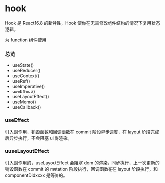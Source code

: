 # hook

Hook 是 React16.8 的新特性，Hook 使你在无需修改组件结构的情况下复用状态逻辑。

为 function 组件使用

### 总览

- useState()
- useReducer()
- useContext()
- useRef()
- useImperative()
- useEffect()
- useLayoutEffect()
- useMemo()
- useCallback()

### useEffect

引入副作用，销毁函数和回调函数在 commit 阶段异步调度，在 layout 阶段完成后异步执行，不会阻塞 ui 得渲染。

### uuseLayoutEffect

引入副作用的，useLayoutEffect 会阻塞 dom 的渲染，同步执行，上一次更新的销毁函数在 commit 的 mutation 阶段执行，回调函数在在 layout 阶段执行，和 componentDidxxxx 是等价的。

